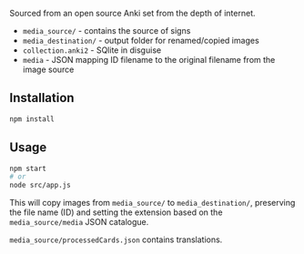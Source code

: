 Sourced from an open source Anki set from the depth of internet.


- `media_source/` - contains the source of signs
- `media_destination/` - output folder for renamed/copied images
- `collection.anki2` - SQlite in disguise
- `media` - JSON mapping ID filename to the original filename from the image source

## Installation

```sh
npm install
```

## Usage

```sh
npm start
# or
node src/app.js
```

This will copy images from `media_source/` to `media_destination/`, preserving the file name (ID) and setting the extension based on the `media_source/media` JSON catalogue.

`media_source/processedCards.json` contains translations.

